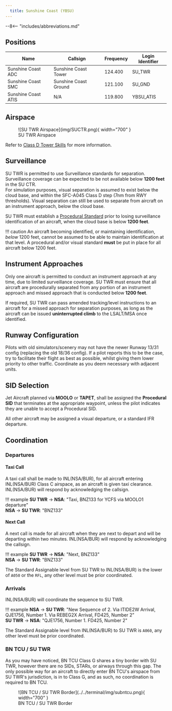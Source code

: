 ```yaml
---
  title: Sunshine Coast (YBSU)
---
```


--8<-- "includes/abbreviations.md"

## Positions

| Name | Callsign | Frequency | Login Identifier |
| ---- | -------- | --------- | ---------------- |
| Sunshine Coast ADC | Sunshine Coast Tower | 124.400 | SU_TWR |
| Sunshine Coast SMC | Sunshine Coast Ground | 121.100 | SU_GND |
| Sunshine Coast ATIS | N/A | 119.800 | YBSU_ATIS |

## Airspace

<figure markdown>
![SU TWR Airspace](img/SUCTR.png){ width="700" }
  <figcaption>SU TWR Airspace</figcaption>
</figure>

Refer to [Class D Tower Skills](../../controller-skills/classdtwr/) for more information.

## Surveillance
SU TWR is permitted to use Surveillance standards for separation. Surveillance coverage can be expected to be not available below **1200 feet** in the SU CTR.  
For simulation purposes, visual separation is assumed to exist below the cloud base, and within the SFC-A045 Class D step (7nm from RWY thresholds). Visual separation can still be used to separate from aircraft on an instrument approach, below the cloud base.

SU TWR must establish a [Procedural Standard](../../controller-skills/classdtwr/#standards) prior to losing surveillance identification of an aircraft, when the cloud base is below **1200 feet**.

!!! caution
    An aircraft becoming identified, or maintaining identification, *below* 1200 feet, cannot be assumed to be able to maintain identification at that level. A procedural and/or visual standard **must** be put in place for all aircraft below 1200 feet.

## Instrument Approaches
Only one aircraft is permitted to conduct an instrument approach at any time, due to limited surveillance coverage. SU TWR must ensure that all aircraft are procedurally separated from any portion of an instrument approach and missed approach that is conducted below **1200 feet**.  

If required, SU TWR can pass amended tracking/level instructions to an aircraft for a missed approach for separation purposes, as long as the aircraft can be issued **uninterrupted climb** to the LSALT/MSA once identified.
## Runway Configuration
Pilots with old simulators/scenery may not have the newer Runway 13/31 config (replacing the old 18/36 config). If a pilot reports this to be the case, try to facilitate their flight as best as possible, whilst giving them lower priority to other traffic. Coordinate as you deem necessary with adjacent units.
## SID Selection

Jet Aircraft planned via **MOOLO** or **TAPET**, shall be assigned the **Procedural SID** that terminates at the appropriate waypoint, unless the pilot indicates they are unable to accept a Procedural SID.

All other aircraft may be assigned a visual departure, or a standard IFR departure.

## Coordination
### Departures
#### Taxi Call
A taxi call shall be made to INL(NSA/BUR), for all aircraft entering INL(NSA/BUR) Class C airspace, as an aircraft is given taxi clearance. INL(NSA/BUR) will respond by acknowledging the callsign.

!!! example
    **SU TWR** -> **NSA**: "Taxi, BNZ133 for YCFS via MOOLO1 departure"  
    **NSA** -> **SU TWR**: "BNZ133"  

#### Next Call
A next call is made for all aircraft when they are next to depart and will be departing within two minutes. INL(NSA/BUR) will respond by acknowledging the callsign.

!!! example
    **SU TWR** -> **NSA**: "Next, BNZ133"  
   **NSA** -> **SU TWR**: "BNZ133"    

The Standard Assignable level from SU TWR to INL(NSA/BUR) is the lower of `A050` or the `RFL`, any other level must be prior coordinated.

### Arrivals
INL(NSA/BUR) will coordinate the sequence to SU TWR.

!!! example
    **NSA** -> **SU TWR**: "New Sequence of 2. Via ITIDE2W Arrival, QJE1756, Number 1. Via REBEG2X Arrival, FD425, Number 2”  
    **SU TWR** -> **NSA**: "QJE1756, Number 1. FD425, Number 2"  

The Standard Assignable level from INL(NSA/BUR) to SU TWR is `A060`, any other level must be prior coordinated.

### BN TCU / SU TWR

As you may have noticed, BN TCU Class G shares a tiny border with SU TWR, however there are no SIDs, STARs, or airways through this gap. The only possible way for an aircraft to directly enter BN TCU's airspace from SU TWR's jurisdiction, is in to Class G, and as such, no coordination is required to BN TCU.

<figure markdown>
![BN TCU / SU TWR Border](../../terminal/img/subntcu.png){ width="700" }
  <figcaption>BN TCU / SU TWR Border</figcaption>
</figure>
